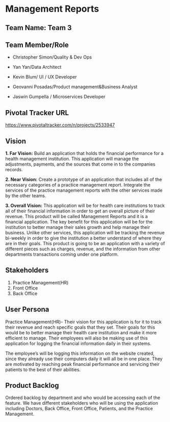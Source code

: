 # Management Reports
## Team Name: Team 3

## Team Member/Role
* Christopher Simon/Quality & Dev Ops

* Yan Yan/Data Architect

* Kevin Blum/ UI / UX Developer

* Geovanni Posadas/Product management&Business Analyst

* Jaswin Gumpella / Microservices Developer

## Pivotal Tracker URL
https://www.pivotaltracker.com/n/projects/2533947

## Vision

**1. Far Vision:**
Build an application that holds the financial performance for a health management institution. This application will manage the adjustments, payments, and the sources that come in to the companies records.

**2. Near Vision:** Create a prototype of an application that includes all of the necessary categories of a practice management report. Integrate the services of the practice management reports with the other services made by the other teams.

**3. Overall Vision:**
This application will be for health care institutions to track all of their financial information in order to get an overall picture of their revenue. This product will be called Management Reports and it is a financial application. The key benefit for this application will be for the institution to better manage their sales growth and help manage their business. Unlike other services, this application will be tracking the revenue bi-weekly in order to give the institution a better understand of where they are in their goals. This product is going to be an application with a variety of different pieces such as charges, revenue, and the information from other departments transactions coming under one platform. 

## Stakeholders
1. Practice Management(HR) 
2. Front Office
3. Back Office

## User Persona
Practice Management(HR)- Their vision for this application is for it to track their revenue and reach specific goals that they set. Their goals for this would be to better manage their health care institution and make it more efficient to manage. Their employees will also be making use of this application for logging the financial information daily in their systems.

The employee’s will be logging this information on the website created, since they already use their computers daily it will all be in one place.
They are motivated by reaching peak financial performance and servicing their patients to the best of their abilities.

## Product Backlog
Ordered backlog by department and who would be accessing each of the feature. We have different stakeholders who will be using the application including Doctors, Back Office, Front Office, Patients, and the Practice Management.
